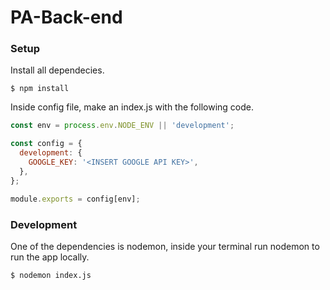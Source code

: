 # PA-Back-end

### Setup

Install all dependecies.

```
$ npm install
```

Inside config file, make an index.js with the following code.

```js
const env = process.env.NODE_ENV || 'development';

const config = {
  development: {
    GOOGLE_KEY: '<INSERT GOOGLE API KEY>',
  },
};

module.exports = config[env];
```

### Development

One of the dependencies is nodemon, inside your terminal run nodemon to run the app locally.

```
$ nodemon index.js
```
